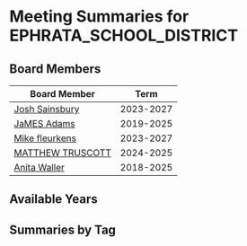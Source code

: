 # Meeting Summaries for EPHRATA_SCHOOL_DISTRICT

## Board Members

| Board Member       | Term           |
|--------------------|----------------|
| [Josh Sainsbury](board_member_68.md) | 2023-2027 |
| [JaMES Adams](board_member_69.md) | 2019-2025 |
| [Mike fleurkens](board_member_70.md) | 2023-2027 |
| [MATTHEW TRUSCOTT](board_member_71.md) | 2024-2025 |
| [Anita Waller](board_member_72.md) | 2018-2025 |

## Available Years

## Summaries by Tag
